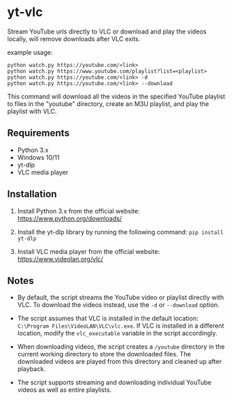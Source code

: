 # yt-vlc

Stream YouTube urls directly to VLC or download and play the videos locally, will remove downloads after VLC exits.

example usage:
```
python watch.py https://youtube.com/<link>
python watch.py https://www.youtube.com/playlist?list=<playlist>
python watch.py https://youtube.com/<link> -d 
python watch.py https://youtube.com/<link> --download
```
 
This command will download all the videos in the specified YouTube playlist to files in the "youtube" directory, create an M3U playlist, and play the playlist with VLC.

## Requirements

* Python 3.x
* Windows 10/11
* yt-dlp
* VLC media player

## Installation

1. Install Python 3.x from the official website: https://www.python.org/downloads/

2. Install the yt-dlp library by running the following command:
`pip install yt-dlp`

3. Install VLC media player from the official website: https://www.videolan.org/vlc/

## Notes

- By default, the script streams the YouTube video or playlist directly with VLC. To download the videos instead, use the `-d` or `--download` option.

- The script assumes that VLC is installed in the default location: `C:\Program Files\VideoLAN\VLC\vlc.exe`. If VLC is installed in a different location, modify the `vlc_executable` variable in the script accordingly.

- When downloading videos, the script creates a `/youtube` directory in the current working directory to store the downloaded files. The downloaded videos are played from this directory and cleaned up after playback.

- The script supports streaming and downloading individual YouTube videos as well as entire playlists.
